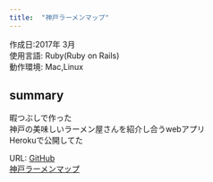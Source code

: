 ```yaml
---
title:  "神戸ラーメンマップ"
---
```


作成日:2017年 3月  
使用言語:  Ruby(Ruby on Rails)  
動作環境:  Mac,Linux

## summary  
暇つぶしで作った  
神戸の美味しいラーメン屋さんを紹介し合うwebアプリ  
Herokuで公開してた

URL: [GitHub](https://github.com/723gt/KobeRamenMap/commits/master)  
[神戸ラーメンマップ](https://koberamenmap.herokuapp.com/)  
